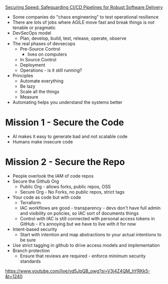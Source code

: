 

[Securing Speed: Safeguarding CI/CD Pipelines for Robust Software Delivery](https://www.youtube.com/watch?v=vd5JpQB_owg)

- Some companies do "chaos engineering" to test operational resilience
- There are lots of jobs where AGILE move fast and break things is not tenable or pragmatic
- DevSecOps model
    - Plan, develop, build, test, release, operate, observe
- The real phases of devsecops
    - Pre-Source Control
        - lives on computers
    - In Source Control
    - Deployment
    - Operations - is it still running?
- Principles
    - Automate everything
    - Be lazy
    - Scale all the things
    - Measure
- Automating helps you understand the systems better

# Mission 1 - Secure the Code
- AI makes it easy to generate bad and not scalable code
- Humans make insecure code

# Mission 2 - Secure the Repo
- People overlook the IAM of code repos
- Secure the Github Org
    - Public Org - allows forks, public repos, OSS
    - Secure Org - No Forks, no public repos, strict tags
- Your code as code but with code
    - Terraform
    - IAC workflows are good - transparency - devs don't have full admin and visibility on policies, so IAC sort of documents things 
    - Control with IAC is still connected with personal access tokens in GitHub - it's annoying but we have to live with it for now
- Intent-based security
    - Start with intention and map abstractions to your actual intentions to be sure
- Use strict tagging in github to drive access models and implementation
- Branch protection
    - Ensure that reviews are required - enforce minimum security standards

https://www.youtube.com/live/vd5JpQB_owg?si=V3j4Z4QM_hYRKk5-&t=1240